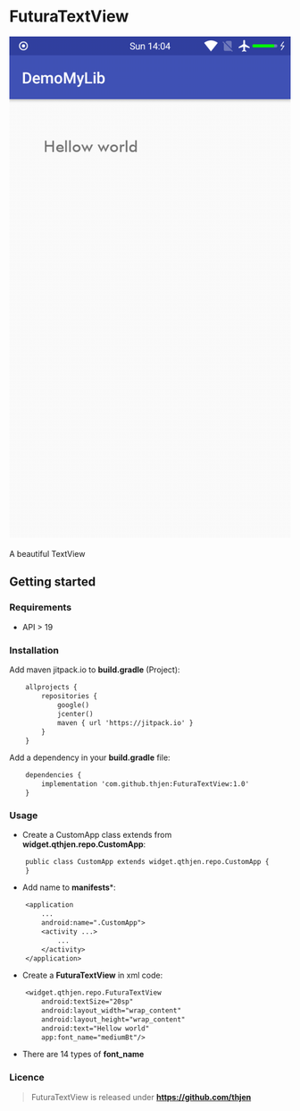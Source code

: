 ﻿# FuturaTextView
<img src="https://raw.githubusercontent.com/thjen/FuturaTextView/master/app/src/main/res/drawable/Screenshot_20180826-140430.png"/></br>
</br>
A beautiful TextView

## Getting started
### Requirements 
- API > 19
### Installation
Add maven jitpack.io to **build.gradle** (Project):
```
	allprojects {  
		repositories {  
			google()  
			jcenter()  
			maven { url 'https://jitpack.io' }  
		}
	}
 ```

Add a dependency in your **build.gradle** file:
```
	dependencies {   
		implementation 'com.github.thjen:FuturaTextView:1.0'  
	}
```
### Usage
- Create a CustomApp class extends from **widget.qthjen.repo.CustomApp**:
```
	public class CustomApp extends widget.qthjen.repo.CustomApp {  
	}
```
- Add name to **manifests***:
```
	<application  
		...  
		android:name=".CustomApp">  
		<activity ...>  
			...
		</activity>  
	</application>
```
- Create a **FuturaTextView** in xml code:
```
	<widget.qthjen.repo.FuturaTextView  
		android:textSize="20sp"  
		android:layout_width="wrap_content"  
		android:layout_height="wrap_content"  
		android:text="Hellow world"  
		app:font_name="mediumBt"/>
```
- There are 14 types of **font_name**
### Licence
> FuturaTextView is released under **https://github.com/thjen**

